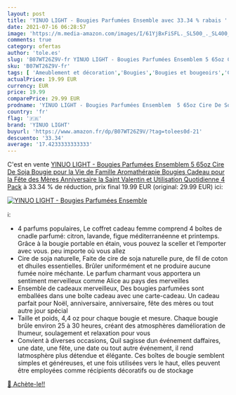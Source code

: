 ```yaml
---
layout: post
title: 'YINUO LIGHT - Bougies Parfumées Ensemble avec 33.34 % rabais '
date: 2021-07-16 06:28:57
image: 'https://m.media-amazon.com/images/I/61YjBxFiSFL._SL500_._SL400_.jpg'
comments: true
category: ofertas
author: 'tole.es'
slug: 'B07WT26Z9V-fr YINUO LIGHT - Bougies Parfumées Ensemblem 5 65oz Cire De...'
sku: 'B07WT26Z9V-fr'
tags: [ 'Ameublement et décoration','Bougies','Bougies et bougeoirs','Cuisine et Maison','Décoration de la maison','Ensembles de bougies','yinuo light', ]
actualPrice: 19.99 EUR
currency: EUR
price: 19.99
comparePrice: 29.99 EUR
prodname: 'YINUO LIGHT - Bougies Parfumées Ensemblem  5 65oz Cire De Soja Bougie pour la Vie de Famille  Aromathérapie Bougies Cadeau pour la Fête des Mères  Anniversaire  la Saint Valentin et Utilisation Quotidienne 4 Pack'
country: 'fr'
flag: '🇫🇷'
brand: 'YINUO LIGHT'
buyurl: 'https://www.amazon.fr/dp/B07WT26Z9V/?tag=tolees0d-21'
descuento: '33.34'
average: '17.4233333333333'
---
```


C'est en vente [YINUO LIGHT - Bougies Parfumées Ensemblem  5 65oz Cire De Soja Bougie pour la Vie de Famille  Aromathérapie Bougies Cadeau pour la Fête des Mères  Anniversaire  la Saint Valentin et Utilisation Quotidienne 4 Pack](https://www.amazon.fr/dp/B07WT26Z9V/?tag=tolees0d-21)  à  33.34 % de réduction, prix final  19.99 EUR (original: 29.99 EUR) ici:

[![YINUO LIGHT - Bougies Parfumées Ensemble](https://m.media-amazon.com/images/I/61YjBxFiSFL._SL500_._SL400_.jpg)](https://www.amazon.fr/dp/B07WT26Z9V/?tag=tolees0d-21)

ℹ️:

- 4 parfums populaires, Le coffret cadeau femme comprend 4 boîtes de cnadle parfumé: citron, lavande, figue méditerranéenne et printemps. Grâce à la bougie portable en étain, vous pouvez la sceller et l’emporter avec vous. peu importe où vous allez
- Cire de soja naturelle, Faite de cire de soja naturelle pure, de fil de coton et dhuiles essentielles. Brûler uniformément et ne produire aucune fumée noire méchante. Le parfum charmant vous apportera un sentiment merveilleux comme Alice au pays des merveilles
- Ensemble de cadeaux merveilleux, Des bougies parfumées sont emballées dans une boîte cadeau avec une carte-cadeau. Un cadeau parfait pour Noël, anniversaire, anniversaire, fête des mères ou tout autre jour spécial
- Taille et poids, 4,4 oz pour chaque bougie et mesure. Chaque bougie brûle environ 25 à 30 heures, créant des atmosphères damélioration de lhumeur, soulagement et relaxation pour vous
- Convient à diverses occasions, Quil sagisse dun événement daffaires, une date, une fête, une date ou tout autre événement, il rend latmosphère plus détendue et élégante. Ces boîtes de bougie semblent simples et généreuses, et une fois utilisées vers le haut, elles peuvent être employées comme récipients décoratifs ou de stockage

[🛒 Achète-le!!](https://www.amazon.fr/dp/B07WT26Z9V/?tag=tolees0d-21)
